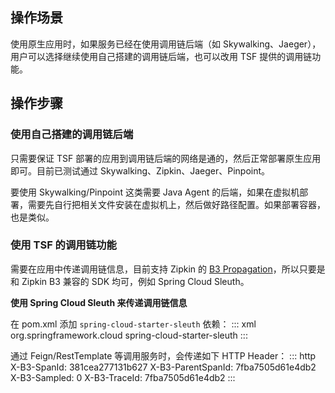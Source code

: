 ## 操作场景

使用原生应用时，如果服务已经在使用调用链后端（如 Skywalking、Jaeger），用户可以选择继续使用自己搭建的调用链后端，也可以改用 TSF 提供的调用链功能。

## 操作步骤

### 使用自己搭建的调用链后端

只需要保证 TSF 部署的应用到调用链后端的网络是通的，然后正常部署原生应用即可。目前已测试通过 Skywalking、Zipkin、Jaeger、Pinpoint。

要使用 Skywalking/Pinpoint 这类需要 Java Agent 的后端，如果在虚拟机部署，需要先自行把相关文件安装在虚拟机上，然后做好路径配置。如果部署容器，也是类似。



### 使用 TSF 的调用链功能

需要在应用中传递调用链信息，目前支持 Zipkin 的 [B3 Propagation](https://github.com/openzipkin/b3-propagation)，所以只要是和 Zipkin B3 兼容的 SDK 均可，例如 Spring Cloud Sleuth。

**使用 Spring Cloud Sleuth 来传递调用链信息**

在 pom.xml 添加 `spring-cloud-starter-sleuth` 依赖：
<dx-codeblock>
:::  xml
<dependency>
  <groupId>org.springframework.cloud</groupId>
  <artifactId>spring-cloud-starter-sleuth</artifactId>
</dependency>
:::
</dx-codeblock>


通过 Feign/RestTemplate 等调用服务时，会传递如下 HTTP Header：
<dx-codeblock>
:::  http
X-B3-SpanId: 381cea277131b627
X-B3-ParentSpanId: 7fba7505d61e4db2
X-B3-Sampled: 0
X-B3-TraceId: 7fba7505d61e4db2
:::
</dx-codeblock>
